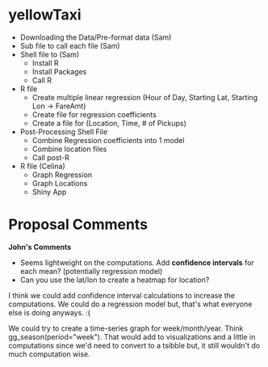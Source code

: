 # yellowTaxi

- Downloading the Data/Pre-format data (Sam) 
- Sub file to call each file (Sam)
- Shell file to (Sam)
  - Install R 
  - Install Packages 
  - Call R 
- R file 
  - Create multiple linear regression (Hour of Day, Starting Lat, Starting Lon -> FareAmt) 
  - Create file for regression coefficients 
  - Create a file for (Location, Time, # of Pickups) 
- Post-Processing Shell File
  - Combine Regression coefficients into 1 model 
  - Combine location files 
  - Call post-R 
- R file (Celina) 
  - Graph Regression 
  - Graph Locations 
  - Shiny App 



# Proposal Comments 

**John's Comments**
- Seems lightweight on the computations. Add **confidence intervals** for each mean? (potentially regression model) 
- Can you use the lat/lon to create a heatmap for location? 


I think we could add confidence interval calculations to increase the computations. 
We could do a regression model but, that's what everyone else is doing anyways. :( 
  
 We could try to create a time-series graph for week/month/year. Think gg_season(period="week"). That would add to visualizations and 
 a little in computations since we'd need to convert to a tsibble but, it still wouldn't do much computation wise. 
